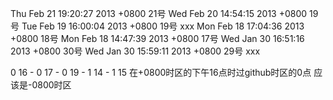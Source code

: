 Thu Feb 21 19:20:27 2013 +0800 21号
Wed Feb 20 14:54:15 2013 +0800 19号
Tue Feb 19 16:00:04 2013 +0800 19号 xxx
Mon Feb 18 17:04:36 2013 +0800 18号
Mon Feb 18 14:47:39 2013 +0800 17号
Wed Jan 30 16:51:16 2013 +0800 30号
Wed Jan 30 15:59:11 2013 +0800 29号 xxx

0 16 - 0 17 - 0 19 - 1 14 - 1 15
在+0800时区的下午16点时过github时区的0点
应该是-0800时区
